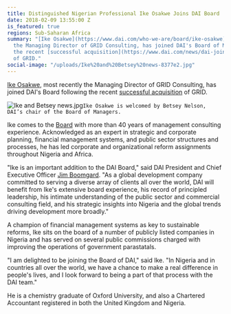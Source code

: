 ```yaml
---
title: Distinguished Nigerian Professional Ike Osakwe Joins DAI Board
date: 2018-02-09 13:55:00 Z
is_featured: true
regions: Sub-Saharan Africa
summary: "[Ike Osakwe](https://www.dai.com/who-we-are/board/ike-osakwe), most recently
  the Managing Director of GRID Consulting, has joined DAI's Board of Managers following
  the recent [successful acquisition](https://www.dai.com/news/dai-joins-forces-with-nigerias-grid-consulting)
  of GRID."
social-image: "/uploads/Ike%20and%20Betsey%20news-8377e2.jpg"
---
```


[Ike Osakwe](https://www.dai.com/who-we-are/board/ike-osakwe), most recently the Managing Director of GRID Consulting, has joined DAI's Board following the recent [successful acquisition](https://www.dai.com/news/dai-joins-forces-with-nigerias-grid-consulting) of GRID.

![Ike and Betsey news.jpg](/uploads/Ike%20and%20Betsey%20news.jpg)`Ike Osakwe is welcomed by Betsey Nelson, DAI’s chair of the Board of Managers.`

<!--more-->

Ike comes to the [Board](https://www.dai.com/who-we-are/leadership/board.html) with more than 40 years of management consulting experience. Acknowledged as an expert in strategic and corporate planning, financial management systems, and public sector structures and processes, he has led corporate and organizational reform assignments throughout Nigeria and Africa.

"Ike is an important addition to the DAI Board," said DAI President and Chief Executive Officer [Jim Boomgard](https://www.dai.com/who-we-are/board/james-boomgard). "As a global development company committed to serving a diverse array of clients all over the world, DAI will benefit from Ike's extensive board experience, his record of principled leadership, his intimate understanding of the public sector and commercial consulting field, and his strategic insights into Nigeria and the global trends driving development more broadly."

A champion of financial management systems as key to sustainable reforms, Ike sits on the board of a number of publicly listed companies in Nigeria and has served on several public commissions charged with improving the operations of government parastatals.

"I am delighted to be joining the Board of DAI," said Ike. "In Nigeria and in countries all over the world, we have a chance to make a real difference in people's lives, and I look forward to being a part of that process with the DAI team."

He is a chemistry graduate of Oxford University, and also a Chartered Accountant registered in both the United Kingdom and Nigeria.